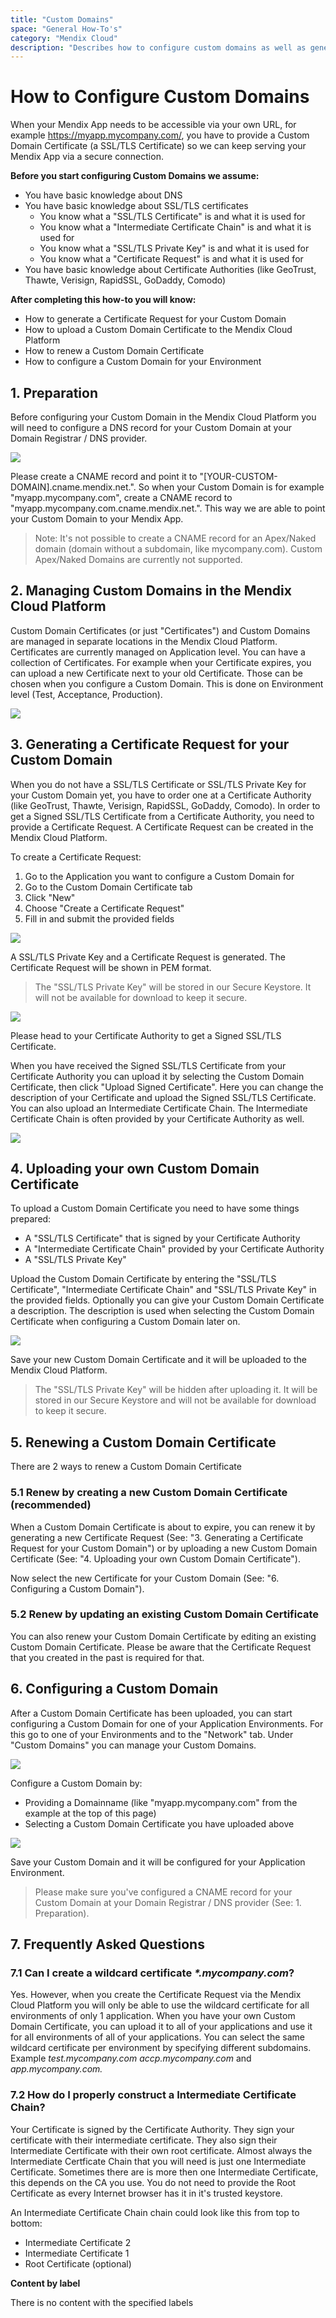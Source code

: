 ```yaml
---
title: "Custom Domains"
space: "General How-To's"
category: "Mendix Cloud"
description: "Describes how to configure custom domains as well as generate, upload, and renew certificates in Mendix."
---
```


# How to Configure Custom Domains

When your Mendix App needs to be accessible via your own URL, for example https://myapp.mycompany.com/, you have to provide a Custom Domain Certificate (a SSL/TLS Certificate) so we can keep serving your Mendix App via a secure connection.

**Before you start configuring Custom Domains we assume:**

*   You have basic knowledge about DNS
*   You have basic knowledge about SSL/TLS certificates
    *   You know what a "SSL/TLS Certificate" is and what it is used for
    *   You know what a "Intermediate Certificate Chain" is and what it is used for
    *   You know what a "SSL/TLS Private Key" is and what it is used for
    *   You know what a "Certificate Request" is and what it is used for
*   You have basic knowledge about Certificate Authorities (like GeoTrust, Thawte, Verisign, RapidSSL, GoDaddy, Comodo)

**After completing this how-to you will know:**

*   How to generate a Certificate Request for your Custom Domain
*   How to upload a Custom Domain Certificate to the Mendix Cloud Platform
*   How to renew a Custom Domain Certificate
*   How to configure a Custom Domain for your Environment

## 1. Preparation

Before configuring your Custom Domain in the Mendix Cloud Platform you will need to configure a DNS record for your Custom Domain at your Domain Registrar / DNS provider.

![](attachments/20643959/21168230.png)

Please create a CNAME record and point it to "[YOUR-CUSTOM-DOMAIN].cname.mendix.net.". So when your Custom Domain is for example "myapp.mycompany.com", create a CNAME record to "myapp.mycompany.com.cname.mendix.net.". This way we are able to point your Custom Domain to your Mendix App.

> Note: It's not possible to create a CNAME record for an Apex/Naked domain (domain without a subdomain, like mycompany.com). Custom Apex/Naked Domains are currently not supported.

## 2\. Managing Custom Domains in the Mendix Cloud Platform

Custom Domain Certificates (or just "Certificates") and Custom Domains are managed in separate locations in the Mendix Cloud Platform. Certificates are currently managed on Application level. You can have a collection of Certificates. For example when your Certificate expires, you can upload a new Certificate next to your old Certificate. Those can be chosen when you configure a Custom Domain. This is done on Environment level (Test, Acceptance, Production).

![](attachments/20643959/21168233.png)

## 3\. Generating a Certificate Request for your Custom Domain

When you do not have a SSL/TLS Certificate or SSL/TLS Private Key for your Custom Domain yet, you have to order one at a Certificate Authority (like GeoTrust, Thawte, Verisign, RapidSSL, GoDaddy, Comodo). In order to get a Signed SSL/TLS Certificate from a Certificate Authority, you need to provide a Certificate Request. A Certificate Request can be created in the Mendix Cloud Platform.

To create a Certificate Request:

1.  Go to the Application you want to configure a Custom Domain for
2.  Go to the Custom Domain Certificate tab
3.  Click "New"
4.  Choose "Create a Certificate Request"
5.  Fill in and submit the provided fields

![](attachments/20643959/21168225.png)

A SSL/TLS Private Key and a Certificate Request is generated. The Certificate Request will be shown in PEM format.

> The "SSL/TLS Private Key" will be stored in our Secure Keystore. It will not be available for download to keep it secure.

![](attachments/20643959/21168226.png)

Please head to your Certificate Authority to get a Signed SSL/TLS Certificate.

When you have received the Signed SSL/TLS Certificate from your Certificate Authority you can upload it by selecting the Custom Domain Certificate, then click "Upload Signed Certificate". Here you can change the description of your Certificate and upload the Signed SSL/TLS Certificate. You can also upload an Intermediate Certificate Chain. The Intermediate Certificate Chain is often provided by your Certificate Authority as well.

![](attachments/20643959/21168227.png)

## 4\. Uploading your own Custom Domain Certificate

To upload a Custom Domain Certificate you need to have some things prepared:

*   A "SSL/TLS Certificate" that is signed by your Certificate Authority
*   A "Intermediate Certificate Chain" provided by your Certificate Authority
*   A "SSL/TLS Private Key"

Upload the Custom Domain Certificate by entering the "SSL/TLS Certificate", "Intermediate Certificate Chain" and "SSL/TLS Private Key" in the provided fields. Optionally you can give your Custom Domain Certificate a description. The description is used when selecting the Custom Domain Certificate when configuring a Custom Domain later on.

![](attachments/20643959/21168228.png)

Save your new Custom Domain Certificate and it will be uploaded to the Mendix Cloud Platform.

> The "SSL/TLS Private Key" will be hidden after uploading it. It will be stored in our Secure Keystore and will not be available for download to keep it secure.

## 5\. Renewing a Custom Domain Certificate

There are 2 ways to renew a Custom Domain Certificate

### 5.1 Renew by creating a new Custom Domain Certificate (recommended)

When a Custom Domain Certificate is about to expire, you can renew it by generating a new Certificate Request (See: "3\. Generating a Certificate Request for your Custom Domain") or by uploading a new Custom Domain Certificate (See: "4\. Uploading your own Custom Domain Certificate").

Now select the new Certificate for your Custom Domain (See: "6\. Configuring a Custom Domain").

### 5.2 Renew by updating an existing Custom Domain Certificate

You can also renew your Custom Domain Certificate by editing an existing Custom Domain Certificate. Please be aware that the Certificate Request that you created in the past is required for that.

## 6\. Configuring a Custom Domain

After a Custom Domain Certificate has been uploaded, you can start configuring a Custom Domain for one of your Application Environments. For this go to one of your Environments and to the "Network" tab. Under "Custom Domains" you can manage your Custom Domains.

![](attachments/deploy-network-tab.png)

Configure a Custom Domain by:

*   Providing a Domainname (like "myapp.mycompany.com" from the example at the top of this page)
*   Selecting a Custom Domain Certificate you have uploaded above

![](attachments/20643959/21168229.png)

Save your Custom Domain and it will be configured for your Application Environment.

> Please make sure you've configured a CNAME record for your Custom Domain at your Domain Registrar / DNS provider (See: 1\. Preparation).

## 7\. Frequently Asked Questions

### 7.1 Can I create a wildcard certificate _*.mycompany.com_?

Yes. However, when you create the Certificate Request via the Mendix Cloud Platform you will only be able to use the wildcard certificate for all environments of only 1 application. When you have your own Custom Domain Certificate, you can upload it to all of your applications and use it for all environments of all of your applications. You can select the same wildcard certificate per environment by specifying different subdomains. Example _test.mycompany.com_ _accp.mycompany.com_ and _app.mycompany.com._

### 7.2 How do I properly construct a Intermediate Certificate Chain?

Your Certificate is signed by the Certificate Authority. They sign your certificate with their intermediate certificate. They also sign their Intermediate Certificate with their own root certificate. Almost always the Intermediate Certficate Chain that you will need is just one Intermediate Certificate. Sometimes there are is more then one Intermediate Certificate, this depends on the CA you use. You do not need to provide the Root Certificate as every Internet browser has it in it's trusted keystore.

An Intermediate Certificate Chain chain could look like this from top to bottom:

*   Intermediate Certificate 2
*   Intermediate Certificate 1
*   Root Certificate (optional)

**Content by label**

There is no content with the specified labels
